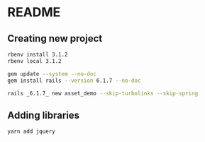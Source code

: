 # README

## Creating new project

```bash
rbenv install 3.1.2
rbenv local 3.1.2

gem update --system --no-doc
gem install rails --version 6.1.7 --no-doc

rails _6.1.7_ new asset_demo --skip-turbolinks --skip-spring
```

## Adding libraries

```bash
yarn add jquery
```
